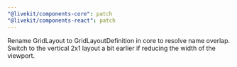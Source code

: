 ```yaml
---
"@livekit/components-core": patch
"@livekit/components-react": patch
---
```


Rename GridLayout to GridLayoutDefinition in core to resolve name overlap.
Switch to the vertical 2x1 layout a bit earlier if reducing the width of the viewport.
